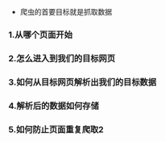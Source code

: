 + 爬虫的首要目标就是抓取数据

### 1.从哪个页面开始
### 2.怎么进入到我们的目标网页
### 3.如何从目标网页解析出我们的目标数据
### 4.解析后的数据如何存储
### 5.如何防止页面重复爬取2